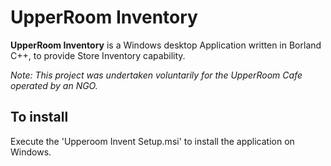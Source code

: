 # UpperRoom Inventory 

**UpperRoom Inventory** is a Windows desktop Application written in Borland C++, to provide Store Inventory capability.

*Note: This project was undertaken voluntarily for the UpperRoom Cafe operated by an NGO.*

## To install

Execute the 'Upperoom Invent Setup.msi' to install the application on Windows.

